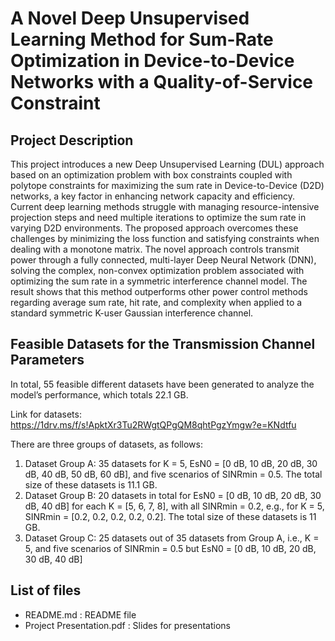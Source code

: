 # A Novel Deep Unsupervised Learning Method for Sum-Rate Optimization in Device-to-Device Networks with a Quality-of-Service Constraint

## Project Description
This project introduces a new Deep Unsupervised Learning (DUL) approach based on an optimization problem with box constraints coupled with polytope constraints for maximizing the sum rate in Device-to-Device (D2D) networks, a key factor in enhancing network capacity and efficiency. Current deep learning methods struggle with managing resource-intensive projection steps and need multiple iterations to optimize the sum rate in varying D2D environments. The proposed approach overcomes these challenges by minimizing the loss function and satisfying constraints when dealing with a monotone matrix. The novel approach controls transmit power through a fully connected, multi-layer Deep Neural Network (DNN), solving the complex, non-convex optimization problem associated with optimizing the sum rate in a symmetric interference channel model. The result shows that this method outperforms other power control methods regarding average sum rate, hit rate, and complexity when applied to a standard symmetric K-user Gaussian interference channel.

## Feasible Datasets for the Transmission Channel Parameters
In total, 55 feasible different datasets have been generated to analyze the model’s performance, which totals 22.1 GB.

Link for datasets: https://1drv.ms/f/s!ApktXr3Tu2RWgtQPgQM8qhtPgzYmgw?e=KNdtfu

There are three groups of datasets, as follows:
1. Dataset Group A: 35 datasets for K = 5, EsN0 = [0 dB, 10 dB, 20 dB, 30 dB, 40 dB, 50 dB, 60 dB], and five scenarios of SINRmin = 0.5. The total size of these datasets is 11.1 GB.
2. Dataset Group B: 20 datasets in total for EsN0 = [0 dB, 10 dB, 20 dB, 30 dB, 40 dB] for each K = [5, 6, 7, 8], with all SINRmin = 0.2, e.g., for K = 5, SINRmin = [0.2, 0.2, 0.2, 0.2, 0.2]. The total size of these datasets is 11 GB.
3. Dataset Group C: 25 datasets out of 35 datasets from Group A, i.e., K = 5, and five scenarios of SINRmin = 0.5 but EsN0 = [0 dB, 10 dB, 20 dB, 30 dB, 40 dB]

## List of files
- README.md : README file
- Project Presentation.pdf : Slides for presentations
